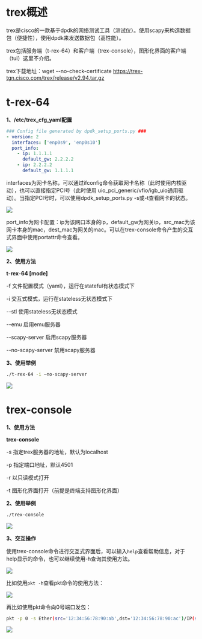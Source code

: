 # trex概述

trex是cisco的一款基于dpdk的网络测试工具（测试仪）。使用scapy来构造数据包（便捷性），使用dpdk来发送数据包（高性能）。

trex包括服务端（t-rex-64）和客户端（trex-console），图形化界面的客户端（tui）这里不介绍。

trex下载地址：wget --no-check-certificate
https://trex-tgn.cisco.com/trex/release/v2.94.tar.gz

# t-rex-64

**1、/etc/trex_cfg_yaml配置**

```yaml
### Config file generated by dpdk_setup_ports.py ###
- version: 2
  interfaces: ['enp0s9', 'enp0s10']
  port_info:
    - ip: 1.1.1.1
      default_gw: 2.2.2.2
    - ip: 2.2.2.2
      default_gw: 1.1.1.1
```

interfaces为网卡名称，可以通过ifconfig命令获取网卡名称（此时使用内核驱动），也可以直接指定PCI号（此时使用
uio_pci_generic/vfio/igb_uio通用驱动）。当指定PCI号时，可以使用dpdk_setup_ports.py -s或-t查看网卡的状态。

![](assets/20250323_010114_image.png)

port_info为网卡配置：ip为该网口本身的ip，default_gw为网关ip，src_mac为该网卡本身的mac，dest_mac为网关的mac。可以在trex-console命令产生的交互式界面中使用portattr命令查看。

![](assets/20250323_010137_image.png)

**2、使用方法**

**t-rex-64 [mode]**

-f 文件配置模式（yaml），运行在stateful有状态模式下

-i 交互式模式，运行在stateless无状态模式下

--stl 使用stateless无状态模式

--emu 启用emu服务器

--scapy-server 启用scapy服务器

--no-scapy-server 禁用scapy服务器

**3、使用举例**

```bash
./t-rex-64 -i –no-scapy-server
```

![](assets/20250323_010207_image.png)

# trex-console

**1、使用方法**

**trex-console**

-s 指定trex服务器的地址，默认为localhost

-p 指定端口地址，默认4501

-r 以只读模式打开

-t 图形化界面打开（前提是终端支持图形化界面）

**2、使用举例**

```bash
./trex-console
```

![](assets/20250323_010227_image.png)

**3、交互操作**

使用trex-console命令进行交互式界面后，可以输入`help`查看帮助信息，对于help显示的命令，也可以继续使用-h查询其使用方法。

![](assets/20250323_010250_image.png)

比如使用`pkt -h`查看pkt命令的使用方法：

![](assets/20250323_010309_image.png)

再比如使用pkt命令向0号端口发包：

```bash
pkt -p 0 -s Ether(src='12:34:56:78:90:ab',dst='12:34:56:78:90:ac')/IP(src='1.1.1.1',dst='2.2.2.2')
```

![](assets/20250323_010327_image.png)
